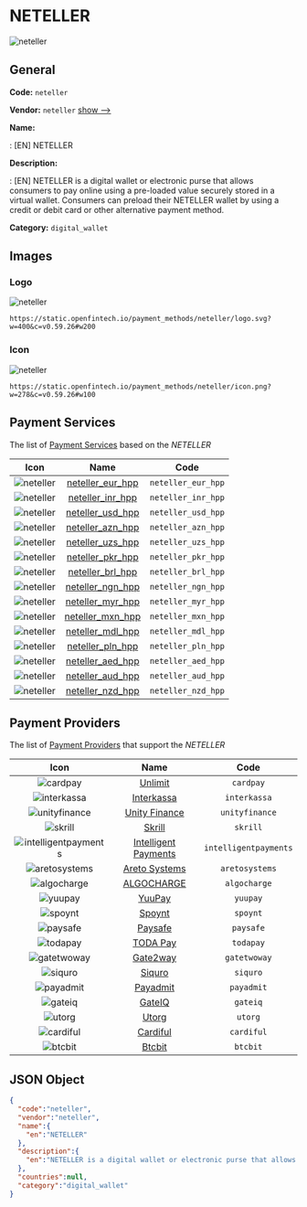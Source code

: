 
# NETELLER 
![neteller](https://static.openfintech.io/payment_methods/neteller/logo.svg?w=400&c=v0.59.26#w200)  

## General 
**Code:** `neteller` 
 
**Vendor:** `neteller` [show -->](/vendors/neteller/) 
 
**Name:** 
 
:	[EN] NETELLER 
 
**Description:** 
 
: [EN] NETELLER is a digital wallet or electronic purse that allows consumers to pay online using a pre-loaded value securely stored in a virtual wallet. Consumers can preload their NETELLER wallet by using a credit or debit card or other alternative payment method. 
 
**Category:** `digital_wallet` 
 

## Images 

### Logo 
![neteller](https://static.openfintech.io/payment_methods/neteller/logo.svg?w=400&c=v0.59.26#w200)  

```
https://static.openfintech.io/payment_methods/neteller/logo.svg?w=400&c=v0.59.26#w200
```  

### Icon 
![neteller](https://static.openfintech.io/payment_methods/neteller/icon.png?w=278&c=v0.59.26#w100)  

```
https://static.openfintech.io/payment_methods/neteller/icon.png?w=278&c=v0.59.26#w100
```  

## Payment Services 
 
The list of [Payment Services](/payment-services/) based on the _NETELLER_ 

|Icon|Name|Code| 
|:---:|:---:|:---:| 
|![neteller](https://static.openfintech.io/payment_methods/neteller/icon.png?w=278&c=v0.59.26#w100) |[neteller_eur_hpp](/payment-services/neteller_eur_hpp/)|`neteller_eur_hpp`| 
|![neteller](https://static.openfintech.io/payment_methods/neteller/icon.png?w=278&c=v0.59.26#w100) |[neteller_inr_hpp](/payment-services/neteller_inr_hpp/)|`neteller_inr_hpp`| 
|![neteller](https://static.openfintech.io/payment_methods/neteller/icon.png?w=278&c=v0.59.26#w100) |[neteller_usd_hpp](/payment-services/neteller_usd_hpp/)|`neteller_usd_hpp`| 
|![neteller](https://static.openfintech.io/payment_methods/neteller/icon.png?w=278&c=v0.59.26#w100) |[neteller_azn_hpp](/payment-services/neteller_azn_hpp/)|`neteller_azn_hpp`| 
|![neteller](https://static.openfintech.io/payment_methods/neteller/icon.png?w=278&c=v0.59.26#w100) |[neteller_uzs_hpp](/payment-services/neteller_uzs_hpp/)|`neteller_uzs_hpp`| 
|![neteller](https://static.openfintech.io/payment_methods/neteller/icon.png?w=278&c=v0.59.26#w100) |[neteller_pkr_hpp](/payment-services/neteller_pkr_hpp/)|`neteller_pkr_hpp`| 
|![neteller](https://static.openfintech.io/payment_methods/neteller/icon.png?w=278&c=v0.59.26#w100) |[neteller_brl_hpp](/payment-services/neteller_brl_hpp/)|`neteller_brl_hpp`| 
|![neteller](https://static.openfintech.io/payment_methods/neteller/icon.png?w=278&c=v0.59.26#w100) |[neteller_ngn_hpp](/payment-services/neteller_ngn_hpp/)|`neteller_ngn_hpp`| 
|![neteller](https://static.openfintech.io/payment_methods/neteller/icon.png?w=278&c=v0.59.26#w100) |[neteller_myr_hpp](/payment-services/neteller_myr_hpp/)|`neteller_myr_hpp`| 
|![neteller](https://static.openfintech.io/payment_methods/neteller/icon.png?w=278&c=v0.59.26#w100) |[neteller_mxn_hpp](/payment-services/neteller_mxn_hpp/)|`neteller_mxn_hpp`| 
|![neteller](https://static.openfintech.io/payment_methods/neteller/icon.png?w=278&c=v0.59.26#w100) |[neteller_mdl_hpp](/payment-services/neteller_mdl_hpp/)|`neteller_mdl_hpp`| 
|![neteller](https://static.openfintech.io/payment_methods/neteller/icon.png?w=278&c=v0.59.26#w100) |[neteller_pln_hpp](/payment-services/neteller_pln_hpp/)|`neteller_pln_hpp`| 
|![neteller](https://static.openfintech.io/payment_methods/neteller/icon.png?w=278&c=v0.59.26#w100) |[neteller_aed_hpp](/payment-services/neteller_aed_hpp/)|`neteller_aed_hpp`| 
|![neteller](https://static.openfintech.io/payment_methods/neteller/icon.png?w=278&c=v0.59.26#w100) |[neteller_aud_hpp](/payment-services/neteller_aud_hpp/)|`neteller_aud_hpp`| 
|![neteller](https://static.openfintech.io/payment_methods/neteller/icon.png?w=278&c=v0.59.26#w100) |[neteller_nzd_hpp](/payment-services/neteller_nzd_hpp/)|`neteller_nzd_hpp`| 
 

## Payment Providers 
 
The list of [Payment Providers](/payment-providers/) that support the _NETELLER_ 

|Icon|Name|Code| 
|:---:|:---:|:---:| 
|![cardpay](https://static.openfintech.io/payment_providers/cardpay/icon.svg?w=278&c=v0.59.26#w100) |[Unlimit](/payment-providers/cardpay/)|`cardpay`| 
|![interkassa](https://static.openfintech.io/payment_providers/interkassa/icon.svg?w=278&c=v0.59.26#w100) |[Interkassa](/payment-providers/interkassa/)|`interkassa`| 
|![unityfinance](https://static.openfintech.io/payment_providers/unityfinance/icon.svg?w=278&c=v0.59.26#w100) |[Unity Finance](/payment-providers/unityfinance/)|`unityfinance`| 
|![skrill](https://static.openfintech.io/payment_providers/skrill/icon.svg?w=278&c=v0.59.26#w100) |[Skrill](/payment-providers/skrill/)|`skrill`| 
|![intelligentpayments](https://static.openfintech.io/payment_providers/intelligentpayments/icon.png?w=278&c=v0.59.26#w100) |[Intelligent Payments](/payment-providers/intelligentpayments/)|`intelligentpayments`| 
|![aretosystems](https://static.openfintech.io/payment_providers/aretosystems/icon.png?w=278&c=v0.59.26#w100) |[Areto Systems](/payment-providers/aretosystems/)|`aretosystems`| 
|![algocharge](https://static.openfintech.io/payment_providers/algocharge/icon.png?w=278&c=v0.59.26#w100) |[ALGOCHARGE](/payment-providers/algocharge/)|`algocharge`| 
|![yuupay](https://static.openfintech.io/payment_providers/yuupay/icon.png?w=278&c=v0.59.26#w100) |[YuuPay ](/payment-providers/yuupay/)|`yuupay`| 
|![spoynt](https://static.openfintech.io/payment_providers/spoynt/icon.svg?w=278&c=v0.59.26#w100) |[Spoynt](/payment-providers/spoynt/)|`spoynt`| 
|![paysafe](https://static.openfintech.io/payment_providers/paysafe/icon.svg?w=278&c=v0.59.26#w100) |[Paysafe](/payment-providers/paysafe/)|`paysafe`| 
|![todapay](https://static.openfintech.io/payment_providers/todapay/icon.svg?w=278&c=v0.59.26#w100) |[TODA Pay](/payment-providers/todapay/)|`todapay`| 
|![gatetwoway](https://static.openfintech.io/payment_providers/gatetwoway/icon.svg?w=278&c=v0.59.26#w100) |[Gate2way](/payment-providers/gatetwoway/)|`gatetwoway`| 
|![siquro](https://static.openfintech.io/payment_providers/siquro/icon.png?w=278&c=v0.59.26#w100) |[Siquro](/payment-providers/siquro/)|`siquro`| 
|![payadmit](https://static.openfintech.io/payment_providers/payadmit/icon.svg?w=278&c=v0.59.26#w100) |[Payadmit](/payment-providers/payadmit/)|`payadmit`| 
|![gateiq](https://static.openfintech.io/payment_providers/gateiq/icon.svg?w=278&c=v0.59.26#w100) |[GateIQ](/payment-providers/gateiq/)|`gateiq`| 
|![utorg](https://static.openfintech.io/payment_providers/utorg/icon.png?w=278&c=v0.59.26#w100) |[Utorg](/payment-providers/utorg/)|`utorg`| 
|![cardiful](https://static.openfintech.io/payment_providers/cardiful/icon.svg?w=278&c=v0.59.26#w100) |[Cardiful](/payment-providers/cardiful/)|`cardiful`| 
|![btcbit](https://static.openfintech.io/payment_providers/btcbit/icon.png?w=278&c=v0.59.26#w100) |[Btcbit](/payment-providers/btcbit/)|`btcbit`| 
 

## JSON Object 

```json
{
  "code":"neteller",
  "vendor":"neteller",
  "name":{
    "en":"NETELLER"
  },
  "description":{
    "en":"NETELLER is a digital wallet or electronic purse that allows consumers to pay online using a pre-loaded value securely stored in a virtual wallet. Consumers can preload their NETELLER wallet by using a credit or debit card or other alternative payment method."
  },
  "countries":null,
  "category":"digital_wallet"
}
```  
